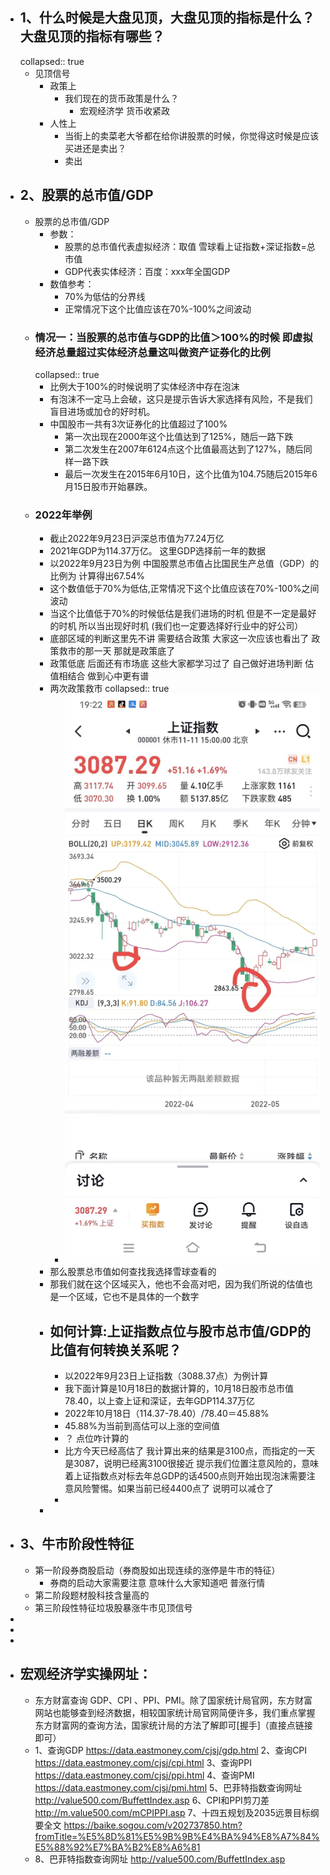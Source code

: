 - ## 1、什么时候是大盘见顶，大盘见顶的指标是什么？大盘见顶的指标有哪些？
  collapsed:: true
	- 见顶信号
		- 政策上
			- 我们现在的货币政策是什么？
				- 宏观经济学  货币收紧政
		- 人性上
			- 当街上的卖菜老大爷都在给你讲股票的时候，你觉得这时候是应该买进还是卖出？
			- 卖出
- ## 2、股票的总市值/GDP
	- 股票的总市值/GDP
		- 参数：
			- 股票的总市值代表虚拟经济：取值 雪球看上证指数+深证指数=总市值
			- GDP代表实体经济：百度：xxx年全国GDP
		- 数值参考：
			- 70%为低估的分界线
			- 正常情况下这个比值应该在70%-100%之间波动
	- ### 情况一：当股票的总市值与GDP的比值＞100%的时候 即虚拟经济总量超过实体经济总量这叫做资产证券化的比例
	  collapsed:: true
		- 比例大于100%的时候说明了实体经济中存在泡沫
		- 有泡沫不一定马上会破，这只是提示告诉大家选择有风险，不是我们盲目进场或加仓的好时机。
		- 中国股市一共有3次证券化的比值超过了100%
			- 第一次出现在2000年这个比值达到了125%，随后一路下跌
			- 第二次发生在2007年6124点这个比值最高达到了127%，随后同样一路下跌
			- 最后一次发生在2015年6月10日，这个比值为104.75随后2015年6月15日股市开始暴跌。
	- ### 2022年举例
		- 截止2022年9月23日沪深总市值为77.24万亿
		- 2021年GDP为114.37万亿。   这里GDP选择前一年的数据
		- 以2022年9月23日为例 中国股票总市值占比国民生产总值（GDP）的比例为  计算得出67.54%
		- 这个数值低于70%为低估,正常情况下这个比值应该在70%-100%之间波动
		- 当这个比值低于70%的时候低估是我们进场的时机  但是不一定是最好的时机 所以当出现好时机 (我们也一定要选择好行业中的好公司）
		- 底部区域的判断这里先不讲    需要结合政策   大家这一次应该也看出了   政策救市的那一天  那就是政策底了
		- 政策低底 后面还有市场底  这些大家都学习过了  自己做好进场判断   估值相结合  做到心中更有谱
		- 两次政策救市
		  collapsed:: true
			- ![image.png](../assets/image_1668258307348_0.png)
		- 那么股票总市值如何查找我选择雪球查看的
		- 那我们就在这个区域买入，他也不会高对吧，因为我们所说的估值也是一个区域，它也不是具体的一个数字
		- ## 如何计算:上证指数点位与股市总市值/GDP的比值有何转换关系呢？
			- 以2022年9月23日上证指数（3088.37点）为例计算
			- 我下面计算是10月18日的数据计算的，10月18日股市总市值78.40，以上查上证和深证，去年GDP114.37万亿
			- 2022年10月18日（114.37-78.40）/78.40＝45.88%
			- 45.88%为当前到高估可以上涨的空间值
			- ？ 点位咋计算的
			- 比方今天已经高估了   我计算出来的结果是3100点，而指定的一天是3087，说明已经离3100很接近  提示我们位置注意风险的，意味着上证指数点对标去年总GDP的话4500点则开始出现泡沫需要注意风险警惕。如果当前已经4400点了  说明可以减仓了
			-
		-
- ## 3、牛市阶段性特征
	- 第一阶段券商股启动（券商股如出现连续的涨停是牛市的特征）
		- 券商的启动大家需要注意  意味什么大家知道吧   普涨行情
	- 第二阶段题材股科技含量高的
	- 第三阶段性特征垃圾股暴涨牛市见顶信号
-
-
-
- ## 宏观经济学实操网址：
	- 东方财富查询 GDP、CPI 、PPI、PMI。除了国家统计局官网，东方财富网站也能够查到经济数据，相较国家统计局官网简便许多，我们重点掌握东方财富网的查询方法，国家统计局的方法了解即可[握手]（直接点链接即可）
	- 1、查询GDP
	  https://data.eastmoney.com/cjsj/gdp.html
	  2、查询CPI
	  https://data.eastmoney.com/cjsj/cpi.html
	  3、查询PPI
	  https://data.eastmoney.com/cjsj/ppi.html
	  4、查询PMI
	  https://data.eastmoney.com/cjsj/pmi.html
	  5、巴菲特指数查询网址
	  http://value500.com/BuffettIndex.asp
	  6、CPI和PPI剪刀差
	  http://m.value500.com/mCPIPPI.asp
	  7、十四五规划及2035远景目标纲要全文
	  https://baike.sogou.com/v202737850.htm?fromTitle=%E5%8D%81%E5%9B%9B%E4%BA%94%E8%A7%84%E5%88%92%E7%BA%B2%E8%A6%81
	- 8、巴菲特指数查询网址
	  http://value500.com/BuffettIndex.asp